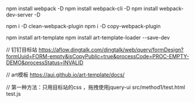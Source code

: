 

npm install webpack -D
npm install webpack-cli -D
npm install webpack-dev-server -D 


npm i -D clean-webpack-plugin
npm i -D copy-webpack-plugin



npm install art-template
npm install art-template-loader --save-dev


// 钉钉目标站
https://aflow.dingtalk.com/dingtalk/web/query/formDesign?formUuid=FORM-empty&isCopyPublic=true&processCode=PROC-EMPTY-DEMO&processStatus=INVALID

// art模板
https://aui.github.io/art-template/docs/

// 第一种方法：只用目标站的css ，拖拽使用jquery-ui
src/method1/test.html   test.js



